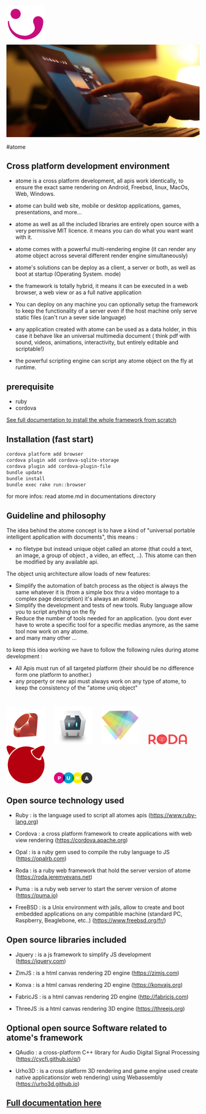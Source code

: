 <img src="https://github.com/atomecorp/atome/raw/development/www/public/medias/images/atome.svg" width="100" />




<img src="https://github.com/atomecorp/atome/raw/development/documentation/images/3.png" width="666" />




#atome


Cross platform development environment
-
- atome is a cross platform development, all apis work identically, to ensure the exact same rendering on Android, Freebsd, linux, MacOs, Web, Windows.

- atome can build web site, mobile or desktop applications, games, presentations, and more...

- atome as well as all the included libraries are entirely open source with a very permissive MIT licence. it means you can do what you want want with it.

- atome comes with a powerful multi-rendering engine (it can render any atome object across several different render engine simultaneously)

- atome's solutions can be deploy as a client, a server or both, as well as boot at startup (Operating System. mode)

- the framework is totally hybrid, it means it can be executed in a web browser, a web view or as a full native application

- You can deploy on any machine you can optionally setup the framework to keep the functionality of a server even if the host machine only serve static files (can't run a sever side language)

- any application created with atome can be used as a data holder, in this case it behave like an universal multimedia document ( think pdf with sound, videos,  animations, interactivity, but entirely editable and scriptable!)

- the powerful scripting engine can script any atome object on the fly at runtime.

prerequisite
-
- ruby
- cordova


[See full documentation to install the whole framework from scratch ](./documentation/atome.md)


Installation (fast start)
- 
    cordova platform add browser
    cordova plugin add cordova-sqlite-storage
    cordova plugin add cordova-plugin-file
    bundle update
    bundle install
    bundle exec rake run::browser

for more infos:
read atome.md in documentations directory



Guideline and philosophy
-

The idea behind the atome concept is to have a kind of "universal portable intelligent application with documents", this means : 

- no filetype but instead unique objet called an atome (that could a text, an image, a group of object , a video, an effect, ..). This atome can then  be modified by any available api.

The object uniq architecture allow loads of new features:
 
- Simplify the automation of batch process as the object is always the same whatever it is (from a simple box thru a video montage to a complex page description) it's always an atome)
- Simplify the development and tests of new tools. Ruby language allow you to script anything on the fly 
- Reduce the number of tools needed for an application. (you dont ever have to wrote a specific tool for a specific medias anymore,  as the same tool now work on any atome.
- and many many other ...

to keep this idea working we have to follow the following rules during atome development :

- All Apis must run of all targeted platform (their should be no difference form one platform to another.)
- any property or new api must always work on any type of atome, to keep the consistency of the  "atome uniq object" 
#

<img src="https://github.com/atomecorp/atome/raw/development/documentation/images/logos/ruby.png" width="100" />&nbsp;&nbsp;&nbsp;&nbsp;&nbsp;
<img src="https://github.com/atomecorp/atome/raw/development/documentation/images/logos/cordova.png" width="100" />&nbsp;&nbsp;&nbsp;&nbsp;&nbsp;
<img src="https://github.com/atomecorp/atome/raw/development/documentation/images/logos/opal.png" width="100" />&nbsp;&nbsp;&nbsp;&nbsp;&nbsp;
<img src="https://github.com/atomecorp/atome/raw/development/documentation/images/logos/roda.svg" width="100" />&nbsp;&nbsp;&nbsp;&nbsp;&nbsp;
<img src="https://github.com/atomecorp/atome/raw/development/documentation/images/logos/freebsd.png" width="100" />&nbsp;&nbsp;&nbsp;&nbsp;&nbsp;
<img src="https://github.com/atomecorp/atome/raw/development/documentation/images/logos/puma.png" width="100" />&nbsp;&nbsp;&nbsp;&nbsp;&nbsp;

Open source technology used
-

- Ruby : is the language used to script all atomes apis (https://www.ruby-lang.org)
  
[comment]: <> (<img src="https://github.com/atomecorp/atome/raw/development/documentation/images/logos/ruby.png" width="100" />)

- Cordova : a cross platform framework to create applications with web view rendering (https://cordova.apache.org)

[comment]: <> (<img src="https://github.com/atomecorp/atome/raw/development/documentation/images/logos/cordova.png" width="100" />)

- Opal : is a ruby gem used to compile the ruby language to JS (https://opalrb.com)

[comment]: <> (<img src="https://github.com/atomecorp/atome/raw/development/documentation/images/logos/opal.png" width="100" />)

- Roda : is a ruby web framework that hold the server version of atome (https://roda.jeremyevans.net)

[comment]: <> (<img src="https://github.com/atomecorp/atome/raw/development/documentation/images/logos/roda.svg" width="100" />)

- Puma : is a ruby web server to start the server version of atome (https://puma.io)

[comment]: <> (<img src="https://github.com/atomecorp/atome/raw/development/documentation/images/logos/puma.png" width="100" />)

- FreeBSD : is a Unix environment with jails, allow to create and boot embedded applications on any compatible machine (standard PC, Raspberry, Beaglebone, etc..) (https://www.freebsd.org/fr/)

[comment]: <> (<img src="https://github.com/atomecorp/atome/raw/development/documentation/images/logos/freebsd.png" width="100" />)


Open source libraries included
-

- Jquery : is a js framework to simplify JS development (https://jquery.com)

- ZimJS : is a html canvas rendering 2D engine (https://zimjs.com)

- Konva : is a html canvas rendering 2D engine (https://konvajs.org)

- FabricJS : is a html canvas rendering 2D engine (http://fabricjs.com)

- ThreeJS :is a html canvas rendering 3D engine (https://threejs.org)


Optional open source Software related to atome's framework
-
- QAudio : a cross-platform C++ library for Audio Digital Signal Processing (https://cycfi.github.io/q/)

- Urho3D : is a cross platform 3D rendering and game engine used create native applications(or web rendering) using Webassembly (https://urho3d.github.io)

[Full documentation here](./documentation/atome.md)
-

 

